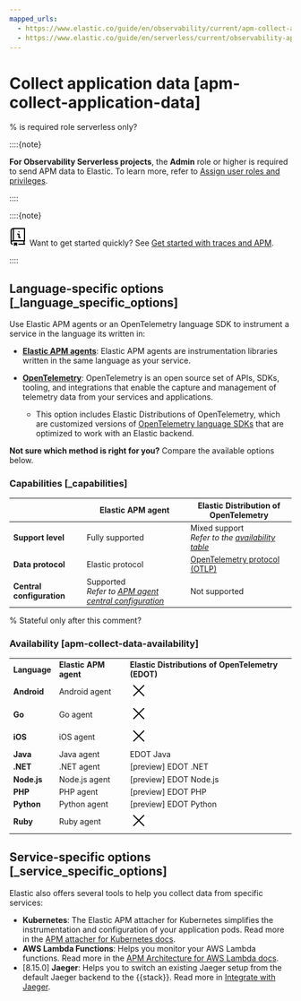 ```yaml
---
mapped_urls:
  - https://www.elastic.co/guide/en/observability/current/apm-collect-application-data.html
  - https://www.elastic.co/guide/en/serverless/current/observability-apm-send-data-to-elastic.html
---
```



# Collect application data [apm-collect-application-data]

% is required role serverless only?

::::{note}

**For Observability Serverless projects**, the **Admin** role or higher is required to send APM data to Elastic. To learn more, refer to [Assign user roles and privileges](../../../deploy-manage/users-roles/cloud-organization/user-roles.md#general-assign-user-roles).

::::

::::{note}

![documentation icon](../../../images/serverless-documentation.svg "") Want to get started quickly? See [Get started with traces and APM](../../../solutions/observability/apps/get-started-with-apm.md).

::::

## Language-specific options [_language_specific_options]

Use Elastic APM agents or an OpenTelemetry language SDK to instrument a service in the language its written in:

* [**Elastic APM agents**](../../../solutions/observability/apps/elastic-apm-agents.md): Elastic APM agents are instrumentation libraries written in the same language as your service.
* [**OpenTelemetry**](../../../solutions/observability/apps/use-opentelemetry-with-apm.md): OpenTelemetry is an open source set of APIs, SDKs, tooling, and integrations that enable the capture and management of telemetry data from your services and applications.

    * This option includes Elastic Distributions of OpenTelemetry, which are customized versions of [OpenTelemetry language SDKs](https://opentelemetry.io/docs/languages/) that are optimized to work with an Elastic backend.


**Not sure which method is right for you?** Compare the available options below.


### Capabilities [_capabilities]

|  | Elastic APM agent | Elastic Distribution of OpenTelemetry |
| --- | --- | --- |
| **Support level** | Fully supported | Mixed support<br>*Refer to the* [*availability table*](../../../solutions/observability/apps/collect-application-data.md#apm-collect-data-availability) |
| **Data protocol** | Elastic protocol | [OpenTelemetry protocol (OTLP)](https://opentelemetry.io/docs/specs/otel/protocol/) |
| **Central configuration** | Supported<br>*Refer to* [*APM agent central configuration*](../../../solutions/observability/apps/apm-agent-central-configuration.md) | Not supported |

% Stateful only after this comment?

### Availability [apm-collect-data-availability]

|     |     |     |
| --- | --- | --- |
| **Language** | **Elastic APM agent** | **Elastic Distributions of OpenTelemetry (EDOT)** |
| **Android** | Android agent | ![Not available](../../../images/observability-cross.svg "") |
| **Go** | Go agent | ![Not available](../../../images/observability-cross.svg "") |
| **iOS** | iOS agent | ![Not available](../../../images/observability-cross.svg "") |
| **Java** | Java agent | EDOT Java |
| **.NET** | .NET agent | [preview] EDOT .NET |
| **Node.js** | Node.js agent | [preview] EDOT Node.js |
| **PHP** | PHP agent | [preview] EDOT PHP |
| **Python** | Python agent | [preview] EDOT Python |
| **Ruby** | Ruby agent | ![Not available](../../../images/observability-cross.svg "") |


## Service-specific options [_service_specific_options]

Elastic also offers several tools to help you collect data from specific services:

* **Kubernetes**: The Elastic APM attacher for Kubernetes simplifies the instrumentation and configuration of your application pods. Read more in the [APM attacher for Kubernetes docs](apm-k8s-attacher://reference/index.md).
* **AWS Lambda Functions**: Helps you monitor your AWS Lambda functions. Read more in the [APM Architecture for AWS Lambda docs](apm-aws-lambda://reference/index.md).
* [8.15.0] **Jaeger**: Helps you to switch an existing Jaeger setup from the default Jaeger backend to the {{stack}}. Read more in [Integrate with Jaeger](../../../solutions/observability/apps/integrate-with-jaeger-deprecated.md).